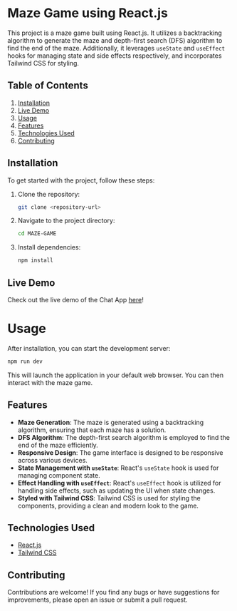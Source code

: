 # Maze Game using React.js

This project is a maze game built using React.js. It utilizes a backtracking algorithm to generate the maze and depth-first search (DFS) algorithm to find the end of the maze. Additionally, it leverages `useState` and `useEffect` hooks for managing state and side effects respectively, and incorporates Tailwind CSS for styling.

## Table of Contents
1. [Installation](#installation)
2. [Live Demo](#Live-Demo)
3. [Usage](#usage)
4. [Features](#features)
5. [Technologies Used](#technologies-used)
6. [Contributing](#contributing)

## Installation

To get started with the project, follow these steps:

1. Clone the repository:
   ```bash
   git clone <repository-url>
   ```

2. Navigate to the project directory:
   ```bash
   cd MAZE-GAME
   ```

3. Install dependencies:
   ```bash
   npm install
   ```

## Live Demo

Check out the live demo of the Chat App [here](https://chat-app-dvqz.onrender.com)!

# Usage

After installation, you can start the development server:

```bash
npm run dev
```

This will launch the application in your default web browser. You can then interact with the maze game.

## Features

- **Maze Generation**: The maze is generated using a backtracking algorithm, ensuring that each maze has a solution.
- **DFS Algorithm**: The depth-first search algorithm is employed to find the end of the maze efficiently.
- **Responsive Design**: The game interface is designed to be responsive across various devices.
- **State Management with `useState`**: React's `useState` hook is used for managing component state.
- **Effect Handling with `useEffect`**: React's `useEffect` hook is utilized for handling side effects, such as updating the UI when state changes.
- **Styled with Tailwind CSS**: Tailwind CSS is used for styling the components, providing a clean and modern look to the game.

## Technologies Used

- [React.js](https://reactjs.org/)
- [Tailwind CSS](https://tailwindcss.com/)

## Contributing

Contributions are welcome! If you find any bugs or have suggestions for improvements, please open an issue or submit a pull request.
